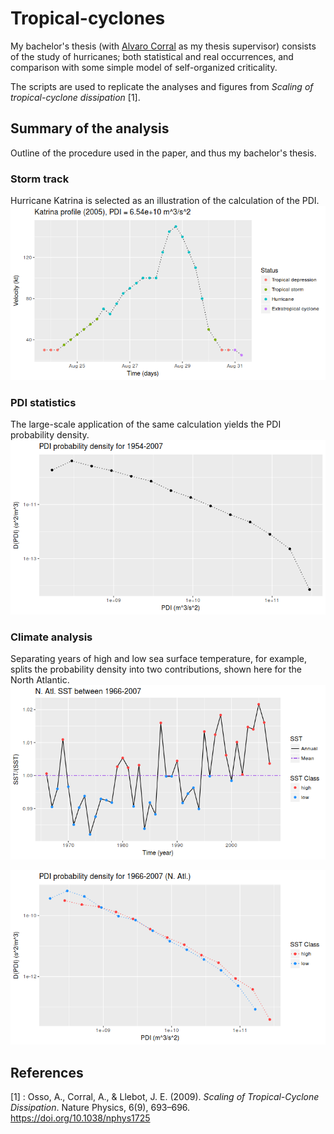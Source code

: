 # Tropical-cyclones

My bachelor's thesis (with [Alvaro Corral](http://www.crm.cat/en/About/People/Researchers/acorral/Pages/PersonalContact.aspx?ItemId=CO000207) as my thesis supervisor) consists of the study of hurricanes; both statistical and real occurrences, and comparison with some simple model of self-organized criticality. 

The scripts are used to replicate the analyses and figures from *Scaling of tropical-cyclone dissipation* [1].

## Summary of the analysis

Outline of the procedure used in the paper, and thus my bachelor's thesis.

### Storm track
Hurricane Katrina is selected as an illustration of the calculation of the PDI.
![image](images/git-track-storm.png)

### PDI statistics
The large-scale application of the same calculation yields the PDI probability density.
![image](images/git-plot-dpdi.png)

### Climate analysis
Separating years of high and low sea surface temperature, for example, splits the probability density into two contributions, shown here for the North Atlantic.
![image](images/git-sst-analysis.png)

![image](images/git-sst-analysis2.png)


## References

[1] : Osso, A., Corral, A., & Llebot, J. E. (2009). *Scaling of Tropical-Cyclone Dissipation*. Nature Physics, 6(9), 693–696. https://doi.org/10.1038/nphys1725
